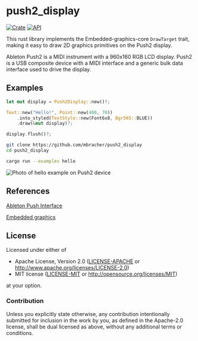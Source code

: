 # push2_display

[![Crate](https://img.shields.io/crates/v/push2_display.svg)](https://crates.io/crates/push2_display)
[![API](https://docs.rs/push2_display/badge.svg)](https://docs.rs/push2_display)

This rust library implements the Embedded-graphics-core `DrawTarget` trait,
making it easy to draw 2D graphics primitives on the Push2 display.

Ableton Push2 is a MIDI instrument with a 960x160 RGB LCD display.
Push2 is a USB composite device with a MIDI interface and a generic bulk data interface used to drive the display.

## Examples

```rust
let mut display = Push2Display::new()?;

Text::new("Hello!", Point::new(400, 70))
    .into_styled(TextStyle::new(Font6x8, Bgr565::BLUE))
    .draw(&mut display)?;

display.flush()?;
```

```bash
git clone https://github.com/mbracher/push2_display
cd push2_display

cargo run --examples hello
```

![Photo of hello example on Push2 device](https://raw.githubusercontent.com/mbracher/push2_display/master/doc/assets/push2hello.jpg)

## References
[Ableton Push Interface](https://github.com/Ableton/push-interface)

[Embedded graphics](https://github.com/embedded-graphics/embedded-graphics)

## License

Licensed under either of

- Apache License, Version 2.0 ([LICENSE-APACHE](LICENSE-APACHE) or
  http://www.apache.org/licenses/LICENSE-2.0)
- MIT license ([LICENSE-MIT](LICENSE-MIT) or http://opensource.org/licenses/MIT)

at your option.

### Contribution

Unless you explicitly state otherwise, any contribution intentionally submitted for inclusion in the
work by you, as defined in the Apache-2.0 license, shall be dual licensed as above, without any
additional terms or conditions.
